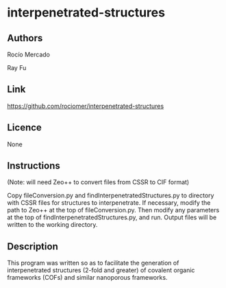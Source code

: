 # interpenetrated-structures

## Authors
Rocío Mercado

Ray Fu

## Link 
https://github.com/rociomer/interpenetrated-structures

## Licence
None

## Instructions
(Note: will need Zeo++ to convert files from CSSR to CIF format)

Copy fileConversion.py and findInterpenetratedStructures.py to
directory with CSSR files for structures to interpenetrate. If necessary,
modify the path to Zeo++ at the top of fileConversion.py. Then modify any 
parameters at the top of findInterpenetratedStructures.py, and run. 
Output files will be written to the working directory.

## Description
This program was written so as to facilitate the generation 
of interpenetrated structures (2-fold and greater) of covalent 
organic frameworks (COFs) and similar nanoporous frameworks.
